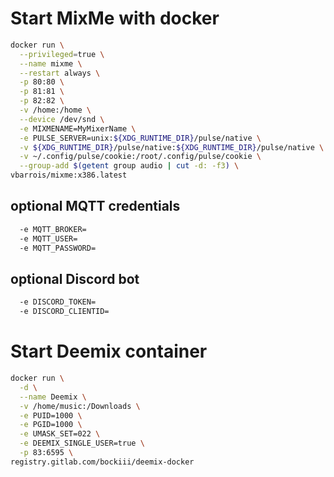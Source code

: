 # Start MixMe with docker
```sh
docker run \
  --privileged=true \
  --name mixme \
  --restart always \
  -p 80:80 \
  -p 81:81 \
  -p 82:82 \
  -v /home:/home \
  --device /dev/snd \
  -e MIXMENAME=MyMixerName \
  -e PULSE_SERVER=unix:${XDG_RUNTIME_DIR}/pulse/native \
  -v ${XDG_RUNTIME_DIR}/pulse/native:${XDG_RUNTIME_DIR}/pulse/native \
  -v ~/.config/pulse/cookie:/root/.config/pulse/cookie \
  --group-add $(getent group audio | cut -d: -f3) \
vbarrois/mixme:x386.latest
```
## optional MQTT credentials
```sh
  -e MQTT_BROKER=
  -e MQTT_USER=
  -e MQTT_PASSWORD=
```

## optional Discord bot
```sh
  -e DISCORD_TOKEN=
  -e DISCORD_CLIENTID=
```

# Start Deemix container
```sh
docker run \
  -d \
  --name Deemix \
  -v /home/music:/Downloads \
  -e PUID=1000 \
  -e PGID=1000 \
  -e UMASK_SET=022 \
  -e DEEMIX_SINGLE_USER=true \
  -p 83:6595 \
registry.gitlab.com/bockiii/deemix-docker
```
